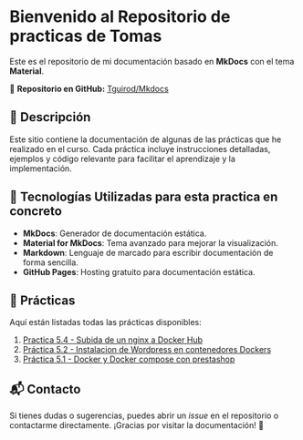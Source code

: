 # Bienvenido al Repositorio de practicas de Tomas

Este es el repositorio de mi documentación basado en **MkDocs** con el tema **Material**.

📌 **Repositorio en GitHub:** [Tguirod/Mkdocs](https://github.com/Tguirod/Mkdocs)

## 📖 Descripción
Este sitio contiene la documentación de algunas de las prácticas que he realizado en el curso. Cada práctica incluye instrucciones detalladas, ejemplos y código relevante para facilitar el aprendizaje y la implementación.

## 🚀 Tecnologías Utilizadas para esta practica en concreto
- **MkDocs**: Generador de documentación estática.
- **Material for MkDocs**: Tema avanzado para mejorar la visualización.
- **Markdown**: Lenguaje de marcado para escribir documentación de forma sencilla.
- **GitHub Pages**: Hosting gratuito para documentación estática.

## 📖 Prácticas
Aquí están listadas todas las prácticas disponibles:

1. [Practica 5.4 - Subida de un nginx a Docker Hub](practica1.md)
2. [Práctica 5.2 - Instalacion de Wordpress en contenedores Dockers](practica2.md)
3. [Práctica 5.1 - Docker y Docker compose con prestashop](practica3.md)

## 📬 Contacto
Si tienes dudas o sugerencias, puedes abrir un *issue* en el repositorio o contactarme directamente. ¡Gracias por visitar la documentación! 🚀
